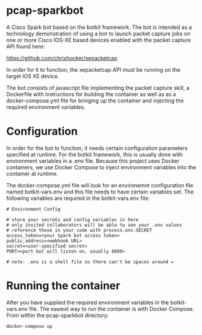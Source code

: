 # pcap-sparkbot
A Cisco Spark bot based on the botkit framework.  The bot is intended as a technology demonstration of using a bot to launch packet capture jobs on one or more Cisco IOS-XE based devices enabled with the packet capture API found here:

https://github.com/chrishocker/xepacketcap

In order for it to function, the xepacketcap API must be running on the target IOS XE device.

The bot consists of javascript file implementing the packet capture skill, a Dockerfile with instructions for building the container as well as as a docker-compose.yml file for bringing up the container and injecting the required environment variables.
# Configuration
In order for the bot to function, it needs certain configuration parameters specified at runtime.  For the botkit framework, this is usually done with environment variables in a .env file.  Because this project uses Docker containers, we use Docker Compose to inject environment variables into the container at runtime.

The docker-compose.yml file will look for an environemnt configuration file named botkit-vars.env and this file needs to have certain variables set.  The following variables are required in the botkit-vars.env file:

	# Environment Config

	# store your secrets and config variables in here
	# only invited collaborators will be able to see your .env values
	# reference these in your code with process.env.SECRET
	access_token=<your Spark bot access token>
	public_address=<webhook URL>
	secret=<user-specified secret>
	PORT=<port bot will listen on, usually 8080>
	
	# note: .env is a shell file so there can't be spaces around =
# Running the container
After you have supplied the required environment variables in the botkit-vars.env file.  The easiest way to run the container is with Docker Compose.  From within the pcap-sparkbot directory:

`docker-compose up`

